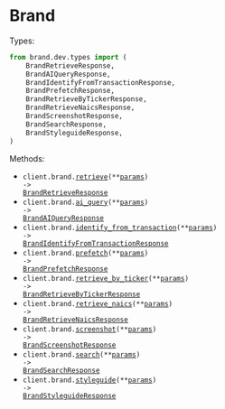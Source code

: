 # Brand

Types:

```python
from brand.dev.types import (
    BrandRetrieveResponse,
    BrandAIQueryResponse,
    BrandIdentifyFromTransactionResponse,
    BrandPrefetchResponse,
    BrandRetrieveByTickerResponse,
    BrandRetrieveNaicsResponse,
    BrandScreenshotResponse,
    BrandSearchResponse,
    BrandStyleguideResponse,
)
```

Methods:

- <code title="get /brand/retrieve">client.brand.<a href="./src/brand/dev/resources/brand.py">retrieve</a>(\*\*<a href="src/brand/dev/types/brand_retrieve_params.py">params</a>) -> <a href="./src/brand/dev/types/brand_retrieve_response.py">BrandRetrieveResponse</a></code>
- <code title="post /brand/ai/query">client.brand.<a href="./src/brand/dev/resources/brand.py">ai_query</a>(\*\*<a href="src/brand/dev/types/brand_ai_query_params.py">params</a>) -> <a href="./src/brand/dev/types/brand_ai_query_response.py">BrandAIQueryResponse</a></code>
- <code title="get /brand/transaction_identifier">client.brand.<a href="./src/brand/dev/resources/brand.py">identify_from_transaction</a>(\*\*<a href="src/brand/dev/types/brand_identify_from_transaction_params.py">params</a>) -> <a href="./src/brand/dev/types/brand_identify_from_transaction_response.py">BrandIdentifyFromTransactionResponse</a></code>
- <code title="post /brand/prefetch">client.brand.<a href="./src/brand/dev/resources/brand.py">prefetch</a>(\*\*<a href="src/brand/dev/types/brand_prefetch_params.py">params</a>) -> <a href="./src/brand/dev/types/brand_prefetch_response.py">BrandPrefetchResponse</a></code>
- <code title="get /brand/retrieve-by-ticker">client.brand.<a href="./src/brand/dev/resources/brand.py">retrieve_by_ticker</a>(\*\*<a href="src/brand/dev/types/brand_retrieve_by_ticker_params.py">params</a>) -> <a href="./src/brand/dev/types/brand_retrieve_by_ticker_response.py">BrandRetrieveByTickerResponse</a></code>
- <code title="get /brand/naics">client.brand.<a href="./src/brand/dev/resources/brand.py">retrieve_naics</a>(\*\*<a href="src/brand/dev/types/brand_retrieve_naics_params.py">params</a>) -> <a href="./src/brand/dev/types/brand_retrieve_naics_response.py">BrandRetrieveNaicsResponse</a></code>
- <code title="get /brand/screenshot">client.brand.<a href="./src/brand/dev/resources/brand.py">screenshot</a>(\*\*<a href="src/brand/dev/types/brand_screenshot_params.py">params</a>) -> <a href="./src/brand/dev/types/brand_screenshot_response.py">BrandScreenshotResponse</a></code>
- <code title="get /brand/search">client.brand.<a href="./src/brand/dev/resources/brand.py">search</a>(\*\*<a href="src/brand/dev/types/brand_search_params.py">params</a>) -> <a href="./src/brand/dev/types/brand_search_response.py">BrandSearchResponse</a></code>
- <code title="get /brand/styleguide">client.brand.<a href="./src/brand/dev/resources/brand.py">styleguide</a>(\*\*<a href="src/brand/dev/types/brand_styleguide_params.py">params</a>) -> <a href="./src/brand/dev/types/brand_styleguide_response.py">BrandStyleguideResponse</a></code>
